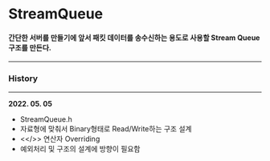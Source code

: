 # __StreamQueue__

#### 간단한 서버를 만들기에 앞서 패킷 데이터를 송수신하는 용도로 사용할 Stream Queue 구조를 만든다.

------------

### __History__

-----------

**2022. 05. 05**

 - StreamQueue.h
  - 자료형에 맞춰서 Binary형태로 Read/Write하는 구조 설계
  - <</>> 연산자 Overriding
  - 예외처리 및 구조의 설계에 방향이 필요함
